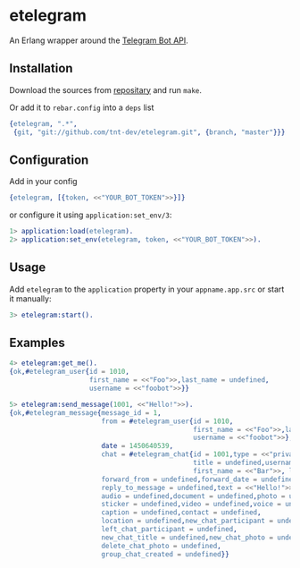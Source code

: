 # etelegram


An Erlang wrapper around the
[Telegram Bot API](https://core.telegram.org/bots/api).

## Installation


Download the sources from [repositary](https://github.com/tnt-dev/etelegram)
and run `make`.

Or add it to `rebar.config` into a `deps` list

```erlang
{etelegram, ".*",
 {git, "git://github.com/tnt-dev/etelegram.git", {branch, "master"}}}
```

## Configuration

Add in your config

```erlang
{etelegram, [{token, <<"YOUR_BOT_TOKEN">>}]}
```

or configure it using `application:set_env/3`:

```erlang
1> application:load(etelegram).
2> application:set_env(etelegram, token, <<"YOUR_BOT_TOKEN">>).
```

## Usage

Add `etelegram` to the `application` property in your `appname.app.src` or
start it manually:

```erlang
3> etelegram:start().
```

## Examples

```erlang
4> etelegram:get_me().
{ok,#etelegram_user{id = 1010,
                    first_name = <<"Foo">>,last_name = undefined,
                    username = <<"foobot">>}}
```

```erlang
5> etelegram:send_message(1001, <<"Hello!">>).
{ok,#etelegram_message{message_id = 1,
                       from = #etelegram_user{id = 1010,
                                              first_name = <<"Foo">>,last_name = undefined,
                                              username = <<"foobot">>},
                       date = 1450640539,
                       chat = #etelegram_chat{id = 1001,type = <<"private">>,
                                              title = undefined,username = <<"bar">>,
                                              first_name = <<"Bar">>, last_name = undefined},
                       forward_from = undefined,forward_date = undefined,
                       reply_to_message = undefined,text = <<"Hello!">>,
                       audio = undefined,document = undefined,photo = undefined,
                       sticker = undefined,video = undefined,voice = undefined,
                       caption = undefined,contact = undefined,
                       location = undefined,new_chat_participant = undefined,
                       left_chat_participant = undefined,
                       new_chat_title = undefined,new_chat_photo = undefined,
                       delete_chat_photo = undefined,
                       group_chat_created = undefined}}
```
